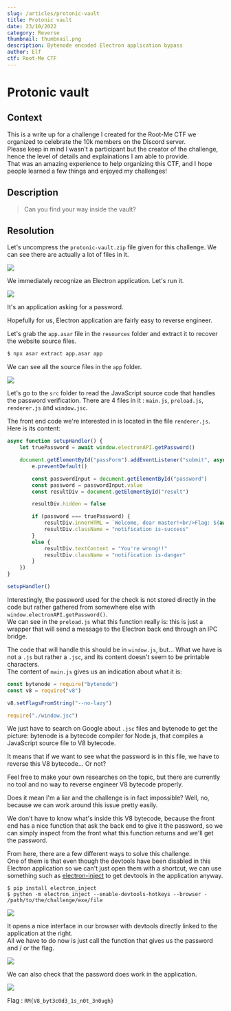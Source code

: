 ```yaml
---
slug: /articles/protonic-vault
title: Protonic vault
date: 23/10/2022
category: Reverse
thumbnail: thumbnail.png
description: Bytenode encoded Electron application bypass
author: Elf
ctf: Root-Me CTF
---
```


# Protonic vault

## Context

This is a write up for a challenge I created for the Root-Me CTF we organized to celebrate the 10k members on the Discord server. \
Please keep in mind I wasn't a participant but the creator of the challenge, hence the level of details and explainations I am able to provide. \
That was an amazing experience to help organizing this CTF, and I hope people learned a few things and enjoyed my challenges!

## Description

> Can you find your way inside the vault?

## Resolution

Let's uncompress the `protonic-vault.zip` file given for this challenge. We can see there are actually a lot of files in it.

![](files.png)

We immediately recognize an Electron application. Let's run it.

![](challenge.png)

It's an application asking for a password.

Hopefully for us, Electron application are fairly easy to reverse engineer.

Let's grab the `app.asar` file in the `resources` folder and extract it to recover the website source files.

```sh
$ npx asar extract app.asar app
```

We can see all the source files in the `app` folder.

![](source.png)

Let's go to the `src` folder to read the JavaScript source code that handles the password verification. There are 4 files in it : `main.js`, `preload.js`, `renderer.js` and `window.jsc`.

The front end code we're interested in is located in the file `renderer.js`. \
Here is its content:

```js
async function setupHandler() {
    let truePassword = await window.electronAPI.getPassword()

    document.getElementById("passForm").addEventListener("submit", async e => {
        e.preventDefault()

        const passwordInput = document.getElementById("password")
        const password = passwordInput.value
        const resultDiv = document.getElementById("result")

        resultDiv.hidden = false

        if (password === truePassword) {
            resultDiv.innerHTML = `Welcome, dear master!<br/>Flag: ${await window.electronAPI.getFlag()}`
            resultDiv.className = "notification is-success"
        }
        else {
            resultDiv.textContent = "You're wrong!!"
            resultDiv.className = "notification is-danger"
        }
    })
}

setupHandler()
```

Interestingly, the password used for the check is not stored directly in the code but rather gathered from somewhere else with `window.electronAPI.getPassword()`. \
We can see in the `preload.js` what this function really is: this is just a wrapper that will send a message to the Electron back end through an IPC bridge.

The code that will handle this should be in `window.js`, but... What we have is not a `.js` but rather a `.jsc`, and its content doesn't seem to be printable characters. \
The content of `main.js` gives us an indication about what it is:

```js
const bytenode = require("bytenode")
const v8 = require("v8")

v8.setFlagsFromString("--no-lazy")

require("./window.jsc")
```

We just have to search on Google about `.jsc` files and bytenode to get the picture: bytenode is a bytecode compiler for Node.js, that compiles a JavaScript source file to V8 bytecode.

It means that if we want to see what the password is in this file, we have to reverse this V8 bytecode... Or not?

Feel free to make your own researches on the topic, but there are currently no tool and no way to reverse engineer V8 bytecode properly.

Does it mean I'm a liar and the challenge is in fact impossible? Well, no, because we can work around this issue pretty easily.

We don't have to know what's inside this V8 bytecode, because the front end has a nice function that ask the back end to give it the password, so we can simply inspect from the front what this function returns and we'll get the password.

From here, there are a few different ways to solve this challenge. \
One of them is that even though the devtools have been disabled in this Electron application so we can't just open them with a shortcut, we can use something such as [electron-inject](https://github.com/tintinweb/electron-inject.git) to get devtools in the application anyway.

```
$ pip install electron_inject
$ python -m electron_inject --enable-devtools-hotkeys --browser - /path/to/the/challenge/exe/file
```

![](electron-inject.png)

It opens a nice interface in our browser with devtools directly linked to the application at the right. \
All we have to do now is just call the function that gives us the password and / or the flag.

![](flag.png)

We can also check that the password does work in the application.

![](success.png)

Flag : `RM{V8_byt3c0d3_1s_n0t_3n0ugh}`
